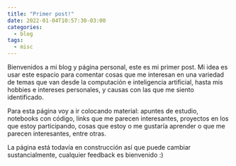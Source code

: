 ```yaml
---
title: "Primer post!"
date: 2022-01-04T10:57:30-03:00
categories:
  - blog
tags:
  - misc
---
```


Bienvenidos a mi blog y página personal, este es mi primer post.
Mi idea es usar este espacio para comentar cosas que me interesan en una variedad de temas que van desde la computación e inteligencia artificial, hasta mis hobbies e intereses personales, y causas con las que me siento identificado.

Para esta página voy a ir colocando material: apuntes de estudio, notebooks con código, links que me parecen interesantes, proyectos en los que estoy participando, cosas que estoy o me gustaría aprender o que me parecen interesantes, entre otras.

La página está todavía en construcción así que puede cambiar sustancialmente, cualquier feedback es bienvenido :)